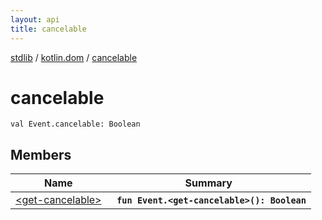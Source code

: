 ```yaml
---
layout: api
title: cancelable
---
```

[stdlib](../../index.md) / [kotlin.dom](../index.md) / [cancelable](index.md)

# cancelable

```
val Event.cancelable: Boolean
```

## Members

| Name | Summary |
|------|---------|
|[&lt;get-cancelable&gt;](_get-cancelable_.md)|&nbsp;&nbsp;**`fun Event.<get-cancelable>(): Boolean`**<br>|
